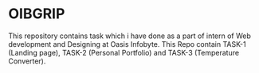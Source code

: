 # OIBGRIP
This repository contains task which i have done as a part of intern of Web development and Designing at Oasis Infobyte. This Repo contain TASK-1 (Landing page), TASK-2 (Personal Portfolio) and TASK-3 (Temperature Converter). 
